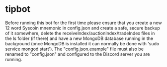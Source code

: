 # tipbot

Before running this bot for the first time please ensure that you create a new
12 word Syscoin mnemonic in config.json and create a safe, secure backup of it somewhere,
delete the receiveIndex/auctionIndex/tradeIndex files in the ls folder (if there) and have a new MongoDB database 
running in the background (once MongoDB is installed it can normally be done with 'sudo service mongod start').
The "config.json.example" file must also be renamed to "config.json" and configured to the Discord server you are running.
